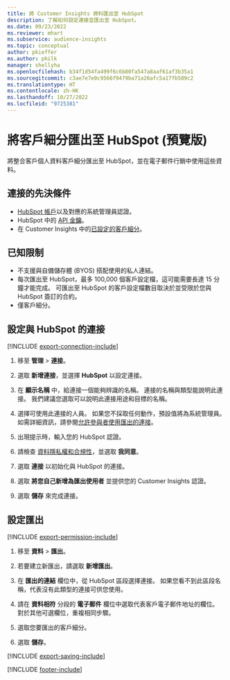 ```yaml
---
title: 將 Customer Insights 資料匯出至 HubSpot
description: 了解如何設定連接並匯出至 HubSpot。
ms.date: 09/23/2022
ms.reviewer: mhart
ms.subservice: audience-insights
ms.topic: conceptual
author: pkieffer
ms.author: philk
manager: shellyha
ms.openlocfilehash: b34f1d54fa499f6c6b80fa547a8aaf61af3b35a1
ms.sourcegitcommit: c3ae7e7e0c9566f9479ba71a26afc5a17fb589c2
ms.translationtype: HT
ms.contentlocale: zh-HK
ms.lasthandoff: 10/27/2022
ms.locfileid: "9725381"
---
```

# <a name="export-segments-to-hubspot-preview"></a>將客戶細分匯出至 HubSpot (預覽版)

將整合客戶個人資料客戶細分匯出至 HubSpot，並在電子郵件行銷中使用這些資料。

## <a name="prerequisites-for-a-connection"></a>連接的先決條件

- [HubSpot 帳戶](https://www.hubspot.com/)以及對應的系統管理員認證。
- HubSpot 中的 [API 金鑰](https://knowledge.hubspot.com/Integrations/How-do-I-get-my-HubSpot-API-key)。
- 在 Customer Insights 中的[已設定的客戶細分](segments.md)。

## <a name="known-limitations"></a>已知限制

- 不支援與自備儲存體 (BYOS) 搭配使用的私人連結。
- 每次匯出至 HubSpot，最多 100,000 個客戶設定檔，這可能需要長達 15 分鐘才能完成。 可匯出至 HubSpot 的客戶設定檔數目取決於並受限於您與 HubSpot 簽訂的合約。
- 僅客戶細分。

## <a name="set-up-connection-to-hubspot"></a>設定與 HubSpot 的連接

[!INCLUDE [export-connection-include](includes/export-connection-admn.md)]

1. 移至 **管理** > **連接**。

1. 選取 **新增連接**，並選擇 **HubSpot** 以設定連接。

1. 在 **顯示名稱** 中，給連接一個能夠辨識的名稱。 連接的名稱與類型能說明此連接。 我們建議您選取可以說明此連接用途和目標的名稱。

1. 選擇可使用此連接的人員。 如果您不採取任何動作，預設值將為系統管理員。 如需詳細資訊，請參閱[允許參與者使用匯出的連接](connections.md#allow-contributors-to-use-a-connection-for-exports)。

1. 出現提示時，輸入您的 HubSpot 認證。

1. 請檢查 [資料隱私權和合規性](connections.md#data-privacy-and-compliance)，並選取 **我同意**。

1. 選取 **連接** 以初始化與 HubSpot 的連接。

1. 選取 **將您自己新增為匯出使用者** 並提供您的 Customer Insights 認證。

1. 選取 **儲存** 來完成連接。

## <a name="configure-an-export"></a>設定匯出

[!INCLUDE [export-permission-include](includes/export-permission.md)]

1. 移至 **資料** > **匯出**。

1. 若要建立新匯出，請選取 **新增匯出**。

1. 在 **匯出的連結** 欄位中，從 HubSpot 區段選擇連接。 如果您看不到此區段名稱，代表沒有此類型的連接可供您使用。

1. 請在 **資料相符** 分段的 **電子郵件** 欄位中選取代表客戶電子郵件地址的欄位。 對於其他可選欄位，重複相同步驟。

1. 選取您要匯出的客戶細分。

1. 選取 **儲存**。

[!INCLUDE [export-saving-include](includes/export-saving.md)]

[!INCLUDE [footer-include](includes/footer-banner.md)]
